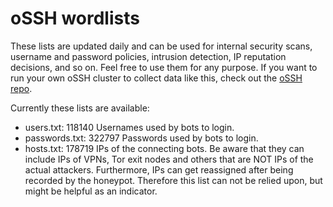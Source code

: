 # oSSH wordlists
These lists are updated daily and can be used for internal security scans, username and password policies, intrusion detection, IP reputation decisions, and so on. Feel free to use them for any purpose. If you want to run your own oSSH cluster to collect data like this, check out the [oSSH repo](https://github.com/toxyl/ossh).  

Currently these lists are available:  
- users.txt: 118140                                                                                                                                                                                                                                                                                                                                                                                                                                                                                                                                                                                                   Usernames used by bots to login. 
- passwords.txt: 322797                                                                                                                                                                                                                                                                                                                                                                                                                                                                                                                                                                                                   Passwords used by bots to login. 
- hosts.txt: 178719                                                                                                                                                                                                                                                                                                                                                                                                                                                                                                                                                                                                   IPs of the connecting bots. Be aware that they can include IPs of VPNs, Tor exit nodes and others that are NOT IPs of the actual attackers. Furthermore, IPs can get reassigned after being recorded by the honeypot. Therefore this list can not be relied upon, but might be helpful as an indicator.
